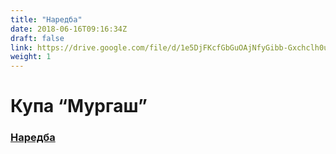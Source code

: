 ```yaml
---
title: "Наредба"
date: 2018-06-16T09:16:34Z
draft: false
link: https://drive.google.com/file/d/1e5DjFKcfGbGuOAjNfyGibb-Gxchclh0u/view
weight: 1
---
```

# Купа “Мургаш”

### [Наредба](https://drive.google.com/file/d/1e5DjFKcfGbGuOAjNfyGibb-Gxchclh0u/view)

